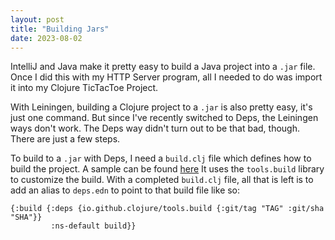 ```yaml
---
layout: post
title: "Building Jars"
date: 2023-08-02
---
```


IntelliJ and Java make it pretty easy to build a Java project into a `.jar` file. Once I did this with my
HTTP Server program, all I needed to do was import it into my Clojure TicTacToe Project.

With Leiningen, building a Clojure project to a `.jar` is also pretty easy, it's just one command. But since
I've recently switched to Deps, the Leiningen ways don't work. The Deps way didn't turn out to be that
bad, though. There are just a few steps.

To build to a `.jar` with Deps, I need a
`build.clj` file which defines how to build the project. A sample can be found [here](https://clojure.org/guides/tools_build#_compiled_uberjar_application_build)
It uses the `tools.build` library to customize the build. With a completed `build.clj` file, all that
is left is to add an alias to `deps.edn` to point to that build file like so: 

```
{:build {:deps {io.github.clojure/tools.build {:git/tag "TAG" :git/sha "SHA"}}
         :ns-default build}}
```